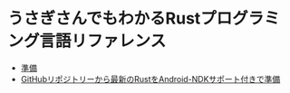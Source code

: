 # うさぎさんでもわかるRustプログラミング言語リファレンス
- [準備](準備)
 - [GitHubリポジトリーから最新のRustをAndroid-NDKサポート付きで準備](準備/GitHubリポジトリーから最新のRustをAndroid-NDKサポート付きで準備.md)

